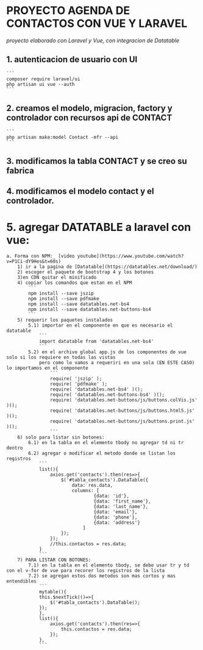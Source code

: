 # PROYECTO AGENDA DE CONTACTOS CON VUE Y LARAVEL
_proyecto elaborado con Laravel y Vue, con integracion de Datatable_

## 1. autenticacion de usuario con UI
    ```
    composer require laravel/ui
    php artisan ui vue --auth 
    ```

## 2. creamos el modelo, migracion, factory y controlador con recursos api de CONTACT 
    ```
    php artisan make:model Contact -mfr --api
    ```

## 3. modificamos la tabla CONTACT y se creo su fabrica

## 4. modificamos el modelo contact y el controlador.

# 5. agregar DATATABLE a laravel con vue:
    a. Forma con NPM:_ [video youtube](https://www.youtube.com/watch?v=P1Ci-dY9Hes&t=60s)
        1) ir a la pagina de [Datatable](https://datatables.net/download/)
        2) escoger el paquete de bootstrap 4 y los botones
        3)en CDN quitar el minificado
        4) copiar los comandos que estan en el NPM
            ```
            npm install --save jszip
            npm install --save pdfmake
            npm install --save datatables.net-bs4
            npm install --save datatables.net-buttons-bs4
            ```
        5) requerir los paquetes instalados
            5.1) importar en el componente en que es necesario el datatable
                ```
                import datatable from 'datatables.net-bs4'
                ```
            5.2) en el archivo global app.js de los componentes de vue solo si los requiere en todas las vistas
                pero como lo vamos a requeriri en una sola (EN ESTE CASO) lo importamos en el componente
                    ```
                    require( 'jszip' );
                    require( 'pdfmake' );
                    require( 'datatables.net-bs4' )(); 
                    require( 'datatables.net-buttons-bs4' )();
                    require( 'datatables.net-buttons/js/buttons.colVis.js' )();
                    require( 'datatables.net-buttons/js/buttons.html5.js' )();
                    require( 'datatables.net-buttons/js/buttons.print.js' )();
                    ```
        6) solo para listar sin botones:
            6.1) en la tabla en el elemento tbody no agregar td ni tr dentro
            6.2) agregar o modificar el metodo donde se listan los registros 
                ```
                list(){
                    axios.get('contacts').then(res=>{
                        $('#tabla_contacts').DataTable({
                            data: res.data,
                            columns: [
                                    {data: 'id'},
                                    {data: 'first_name'},
                                    {data: 'last_name'},
                                    {data: 'email'},
                                    {data: 'phone'},
                                    {data: 'address'}
                                ]
                        });
                    });
                    //this.contactos = res.data;
                }
                ```
        7) PARA LISTAR CON BOTONES:
            7.1) en la tabla en el elemento tbody, se debe usar tr y td con el v-for de vue para recorer los registros de la lista
            7.2) se agregan estos dos metodos son mas cortos y mas entendibles
                ```
                mytable(){
                this.$nextTick(()=>{
                    $('#tabla_contacts').DataTable();
                });
                },
                list(){
                    axios.get('contacts').then(res=>{
                        this.contactos = res.data;
                    });
                },
                ```


            



